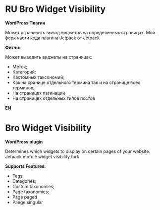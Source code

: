 **RU**
Bro Widget Visibility
===================

**WordPress Плагин**

Может ограничить вывод виджетов на определенных страницах.
Мой форк части кода плагина Jetpack от Jetpack 

**Фитчи:** 

Может выводить виджеты на страницах:
 - Меток;
 - Категорий;
 - Кастомных таксономий;
 - Как на сранице отдельного термина так и на странице всех терминов;
 - На страницах пагинации
 - На страницвх отдельных типов постов

**EN**

Bro Widget Visibility
===================

**WordPress plugin**

Determines which widgets to display on certain pages of your website.
Jetpack mofule widget visibility fork

**Supports Features:** 

 - Tags;
 - Categories;
 - Custom taxonomies;
 - Page taxonomies;
 - Page paged
 - Paege singular

